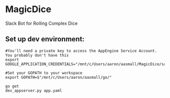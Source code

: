 # MagicDice
Slack Bot for Rolling Complex Dice

## Set up dev environment:
```
#You'll need a private key to access the AppEngine Service Account. You probably don't have this
export GOOGLE_APPLICATION_CREDENTIALS="/mnt/c/Users/aaron/aasmall/MagicDice/sa.json"

#Set your GOPATH to your workspace
export GOPATH=$"/mnt/c/Users/aaron/aasmall/go/"

go get
dev_appserver.py app.yaml
```